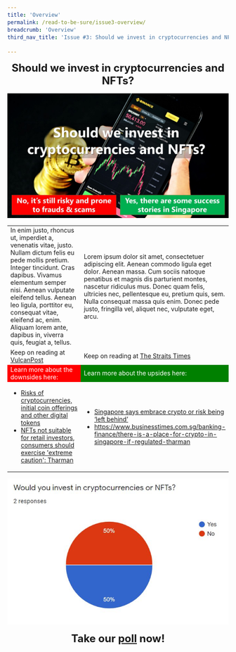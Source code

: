 ```yaml
---
title: 'Overview'
permalink: /read-to-be-sure/issue3-overview/
breadcrumb: 'Overview'
third_nav_title: 'Issue #3: Should we invest in cryptocurrencies and NFTs?'

---
```


<center><font size="5"><b>Should we invest in cryptocurrencies and NFTs?</b></font></center>

![](../images/RTBS3-masthead.jpg)

<table style="width:100%">
    <tr>
    <td style="width:50%">In enim justo, rhoncus ut, imperdiet a, venenatis vitae, justo. Nullam dictum felis eu pede mollis pretium. Integer tincidunt. Cras dapibus. Vivamus elementum semper nisi. Aenean vulputate eleifend tellus. Aenean leo ligula, porttitor eu, consequat vitae, eleifend ac, enim. Aliquam lorem ante, dapibus in, viverra quis, feugiat a, tellus.</td>
    <td style="width:50%">Lorem ipsum dolor sit amet, consectetuer adipiscing elit. Aenean commodo ligula eget dolor. Aenean massa. Cum sociis natoque penatibus et magnis dis parturient montes, nascetur ridiculus mus. Donec quam felis, ultricies nec, pellentesque eu, pretium quis, sem. Nulla consequat massa quis enim. Donec pede justo, fringilla vel, aliquet nec, vulputate eget, arcu. </td>
</tr>
    <tr>
    <td>Keep on reading at <a href="https://vulcanpost.com/661378/onecoin-singapore-cryptocurrency-fraud/">VulcanPost</a></td>
    <td>Keep on reading at <a href="https://www.straitstimes.com/life/arts/spore-project-makes-14-million-debut-with-nft-trading-cards">The Straits Times</a></td>
</tr>
        <tr height=20>
            <td bgcolor=red><font color=white>Learn more about the downsides here:</font></td>
            <td bgcolor=green><font color=white>Learn more about the upsides here:</font></td>
    <tr>
    <td>
<ul><li><a href="https://www.moneysense.gov.sg/articles/2018/10/risks-of-cryptocurrencies-initial-coin-offerings-and-other-digital-tokens">Risks of cryptocurrencies, initial coin offerings and other digital tokens</a></li>
        <li><a href="https://www.channelnewsasia.com/singapore/nft-not-suitable-retail-investors-consumers-caution-tharman-mas-2500276?cid=internal_sharetool_androidphone_16022022_cna">NFTs not suitable for retail investors, consumers should exercise 'extreme caution': Tharman</a></li></ul></td>
        <td><ul>
    <li><a href="https://www.aljazeera.com/economy/2021/11/2/singapore-wants-to-be-a-crypto-hub-or-risk-being-left-behind">Singapore says embrace crypto or risk being ‘left behind’</a></li>
        <li><a href="https://www.businesstimes.com.sg/banking-finance/there-is-a-place-for-crypto-in-singapore-if-regulated-tharman">https://www.businesstimes.com.sg/banking-finance/there-is-a-place-for-crypto-in-singapore-if-regulated-tharman</a></li></ul></td></tr></table>




![](../images/rtbs3-engagement-poll-results.JPG)
<center><font size="5"><b>Take our <a href="https://forms.gle/jPRLHNv5DXGgKtrEA">poll</a> now!</b></font></center>

